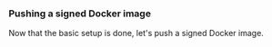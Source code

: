 ### Pushing a signed Docker image

Now that the basic setup is done, let's push a signed Docker image.
